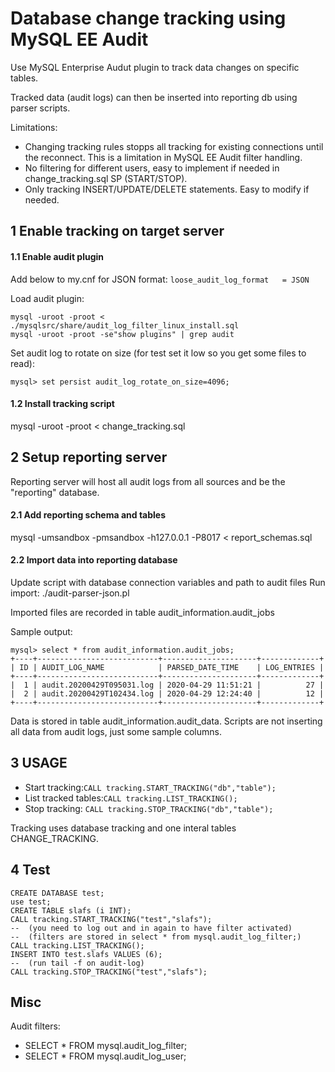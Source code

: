 # Database change tracking using MySQL EE Audit

Use MySQL Enterprise Audut plugin to track data changes on
specific tables.

Tracked data (audit logs) can then be inserted into
reporting db using parser scripts.

Limitations:
- Changing tracking rules stopps all tracking for existing 
  connections until the reconnect. This is a limitation in
  MySQL EE Audit filter handling.
- No filtering for different users, easy to implement
  if needed in change_tracking.sql SP (START/STOP).
- Only tracking INSERT/UPDATE/DELETE statements.
  Easy to modify if needed.

## 1 Enable tracking on target server

#### 1.1 Enable audit plugin
Add below to my.cnf for JSON format:
```loose_audit_log_format	= JSON```

Load audit plugin:
```
mysql -uroot -proot < ./mysqlsrc/share/audit_log_filter_linux_install.sql
mysql -uroot -proot -se"show plugins" | grep audit
```

Set audit log to rotate on size (for test set it low so you get some files to read):
```
mysql> set persist audit_log_rotate_on_size=4096;
```

#### 1.2 Install tracking script

mysql -uroot -proot < change_tracking.sql


## 2 Setup reporting server
Reporting server will host all audit logs from all sources and be the "reporting" database.

#### 2.1 Add reporting schema and tables

mysql -umsandbox -pmsandbox -h127.0.0.1 -P8017 < report_schemas.sql

#### 2.2 Import data into reporting database

Update script with database connection variables and path to audit files
Run import: ./audit-parser-json.pl

Imported files are recorded in table audit_information.audit_jobs

Sample output:
```
mysql> select * from audit_information.audit_jobs;
+----+---------------------------+---------------------+-------------+
| ID | AUDIT_LOG_NAME            | PARSED_DATE_TIME    | LOG_ENTRIES |
+----+---------------------------+---------------------+-------------+
|  1 | audit.20200429T095031.log | 2020-04-29 11:51:21 |          27 |
|  2 | audit.20200429T102434.log | 2020-04-29 12:24:40 |          12 |
+----+---------------------------+---------------------+-------------+
```
Data is stored in table audit_information.audit_data.
Scripts are not inserting all data from audit logs, just some sample columns.

## 3 USAGE

- Start tracking:```CALL tracking.START_TRACKING("db","table");```
- List tracked tables:```CALL tracking.LIST_TRACKING();```
- Stop tracking: ```CALL tracking.STOP_TRACKING("db","table");```

Tracking uses database tracking and one interal tables CHANGE_TRACKING.

## 4 Test
```
CREATE DATABASE test;
use test;
CREATE TABLE slafs (i INT);
CALL tracking.START_TRACKING("test","slafs");
--  (you need to log out and in again to have filter activated)
--  (filters are stored in select * from mysql.audit_log_filter;)
CALL tracking.LIST_TRACKING();
INSERT INTO test.slafs VALUES (6);
--  (run tail -f on audit-log)
CALL tracking.STOP_TRACKING("test","slafs");
```

## Misc

Audit filters:
- SELECT * FROM mysql.audit_log_filter;
- SELECT * FROM mysql.audit_log_user;
